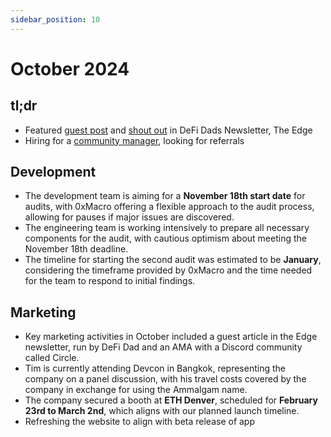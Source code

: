 ```yaml
---
sidebar_position: 10
---
```


# October 2024

## tl;dr

- Featured [guest post](https://www.the-edge.xyz/p/ammalgam-recomposing-defi-to-produce-higher-yield-with-less-risk) and [shout out](https://x.com/DeFi_Dad/status/1852020150809076022) in DeFi Dads Newsletter, The Edge
- Hiring for a [community manager](https://web3.career/defi-community-builder-ammalgam/84611), looking for referrals

## Development

- The development team is aiming for a **November 18th start date** for audits, with 0xMacro offering a flexible approach to the audit process, allowing for pauses if major issues are discovered.
- The engineering team is working intensively to prepare all necessary components for the audit, with cautious optimism about meeting the November 18th deadline.
- The timeline for starting the second audit was estimated to be **January**, considering the timeframe provided by 0xMacro and the time needed for the team to respond to initial findings.

## Marketing

- Key marketing activities in October included a guest article in the Edge newsletter, run by DeFi Dad and an AMA with a Discord community called Circle.
- Tim is currently attending Devcon in Bangkok, representing the company on a panel discussion, with his travel costs covered by the company in exchange for using the Ammalgam name.
- The company secured a booth at **ETH Denver**, scheduled for **February 23rd to March 2nd**, which
  aligns with our planned launch timeline.
- Refreshing the website to align with beta release of app
